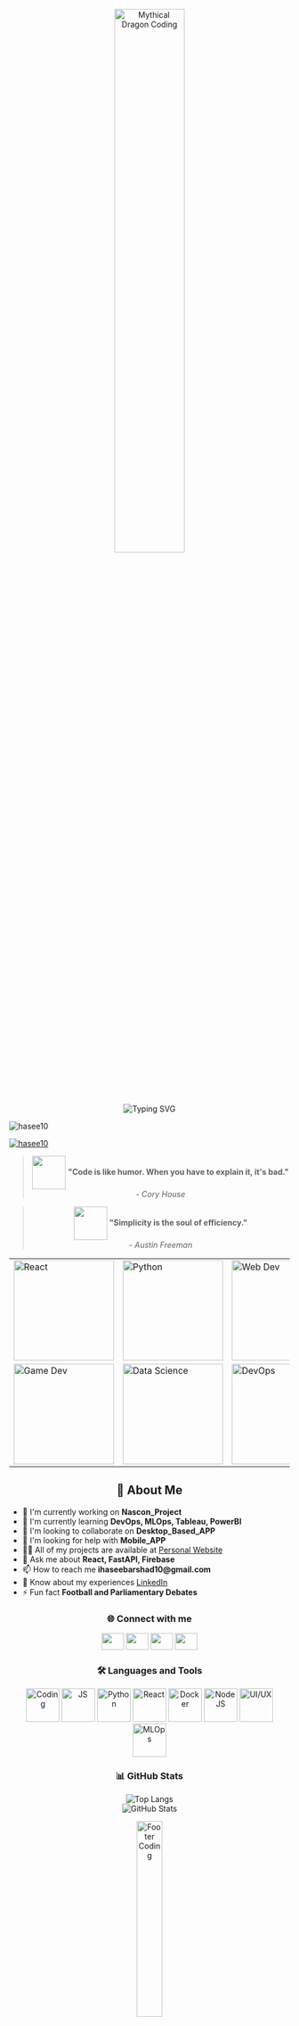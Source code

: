 <!-- Animated Banner (Use iframe for Lottie or upload a GIF instead) -->
<p align="center">
  <img src="https://media.giphy.com/media/qgQUggAC3Pfv687qPC/giphy.gif" width="50%" alt="Mythical Dragon Coding" />
</p>

<p align="center">
  <img src="https://readme-typing-svg.demolab.com?font=Fira+Code&size=36&pause=1000&color=2D6CDF&center=true&vCenter=true&width=900&lines=Hi+%F0%9F%91%8B%2C+I'm+Haseeb+Arshad!;ML+%7C+Web+%7C+Game+Dev+Enthusiast;React%2C+Python%2C+UI%2FUX+Lover;Let's+Build+Something+Awesome!;Passionate+Data+Scientist" alt="Typing SVG" />
</p>


<p align="left"> <img src="https://komarev.com/ghpvc/?username=hasee10&label=Profile%20views&color=0e75b6&style=flat" alt="hasee10" /> </p>

<p align="left"> <a href="https://github.com/ryo-ma/github-profile-trophy"><img src="https://github-profile-trophy.vercel.app/?username=hasee10" alt="hasee10" /></a> </p>


<!-- Quotes Section -->
<blockquote align="center">
  <img src="https://media.giphy.com/media/3o7aD2saalBwwftBIY/giphy.gif" width="60" style="vertical-align:middle;" />
  <b>"Code is like humor. When you have to explain it, it's bad."</b>
  <br/>
  <i>- Cory House</i>
</blockquote>

<blockquote align="center">
  <img src="https://media.giphy.com/media/26ufnwz3wDUli7GU0/giphy.gif" width="60" style="vertical-align:middle;" />
  <b>"Simplicity is the soul of efficiency."</b>
  <br/>
  <i>- Austin Freeman</i>
</blockquote>


<!-- GIF Grid Section -->
<table align="center">
  <tr>
    <td><img src="https://media.giphy.com/media/LMt9638dO8dftAjtco/giphy.gif" width="180" alt="React"/></td>
    <td><img src="https://media.giphy.com/media/KAq5w47R9rmTuvWOWa/giphy.gif" width="180" alt="Python"/></td>
    <td><img src="https://media.giphy.com/media/IdyAQJVN2kVPNUrojM/giphy.gif" width="180" alt="Web Dev"/></td>
    <td><img src="https://media.giphy.com/media/13HgwGsXF0aiGY/giphy.gif" width="180" alt="UI/UX"/></td>
  </tr>
  <tr>
    <td><img src="https://media.giphy.com/media/2A75RyXVzzSI2bx4Gj/giphy.gif" width="180" alt="Game Dev"/></td>
    <td><img src="https://media.giphy.com/media/3o7TKtnuHOHHUjR38Y/giphy.gif" width="180" alt="Data Science"/></td>
    <td><img src="https://media.giphy.com/media/du3J3cXyzhj75IOgvA/giphy.gif" width="180" alt="DevOps"/></td>
    <td><img src="https://media.giphy.com/media/26ufdipQqU2lhNA4g/giphy.gif" width="180" alt="MLOps"/></td>
  </tr>
</table>

<!-- About Me Section -->
<h2 align="center">🚀 About Me</h2>
<ul>
  <li>🔭 I'm currently working on <b>Nascon_Project</b></li>
  <li>🌱 I'm currently learning <b>DevOps, MLOps, Tableau, PowerBI</b></li>
  <li>👯 I'm looking to collaborate on <b>Desktop_Based_APP</b></li>
  <li>🤝 I'm looking for help with <b>Mobile_APP</b></li>
  <li>👨‍💻 All of my projects are available at <a href="https://hasee10.github.io/Personal_Website/">Personal Website</a></li>
  <li>💬 Ask me about <b>React, FastAPI, Firebase</b></li>
  <li>📫 How to reach me <b>ihaseebarshad10@gmail.com</b></li>
  <li>📄 Know about my experiences <a href="https://www.linkedin.com/in/haseeb-arshad-09881b347">LinkedIn</a></li>
  <li>⚡ Fun fact <b>Football and Parliamentary Debates</b></li>
</ul>

<!-- Socials Section -->
<h3 align="center">🌐 Connect with me</h3>
<p align="center">
  <a href="https://twitter.com/hase60135" target="blank"><img src="https://raw.githubusercontent.com/rahuldkjain/github-profile-readme-generator/master/src/images/icons/Social/twitter.svg" height="30" width="40" /></a>
  <a href="https://linkedin.com/in/haseeb-arshad-09881b347" target="blank"><img src="https://raw.githubusercontent.com/rahuldkjain/github-profile-readme-generator/master/src/images/icons/Social/linked-in-alt.svg" height="30" width="40" /></a>
  <a href="https://instagram.com/ihaseebarshad10" target="blank"><img src="https://raw.githubusercontent.com/rahuldkjain/github-profile-readme-generator/master/src/images/icons/Social/instagram.svg" height="30" width="40" /></a>
  <a href="https://www.hackerrank.com/ihaseebarshad10" target="blank"><img src="https://raw.githubusercontent.com/rahuldkjain/github-profile-readme-generator/master/src/images/icons/Social/hackerrank.svg" height="30" width="40" /></a>
</p>

<!-- Languages and Tools Section with GIFs -->
<h3 align="center">🛠️ Languages and Tools</h3>
<p align="center">
  <img src="https://media.giphy.com/media/fsEaZldNC8A1PJ3mwp/giphy.gif" width="60" alt="Coding"/>
  <img src="https://media.giphy.com/media/ln7z2eWriiQAllfVcn/giphy.gif" width="60" alt="JS"/>
  <img src="https://media.giphy.com/media/Sr8xDpMwVKOHUWDVRD/giphy.gif" width="60" alt="Python"/>
  <img src="https://media.giphy.com/media/XAxylRMCdpbEWUAvr8/giphy.gif" width="60" alt="React"/>
  <img src="https://media.giphy.com/media/2IudUHdI075HL02Pkk/giphy.gif" width="60" alt="Docker"/>
  <img src="https://media.giphy.com/media/3o7bu3XilJ5BOiSGic/giphy.gif" width="60" alt="NodeJS"/>
  <img src="https://media.giphy.com/media/13HgwGsXF0aiGY/giphy.gif" width="60" alt="UI/UX"/>
  <img src="https://media.giphy.com/media/26ufdipQqU2lhNA4g/giphy.gif" width="60" alt="MLOps"/>
</p>

<!-- Stats Section -->
<h3 align="center">📊 GitHub Stats</h3>
<p align="center">
  <img src="https://github-readme-stats.vercel.app/api/top-langs?username=hasee10&show_icons=true&locale=en&layout=compact" alt="Top Langs" />
  <br/>
  <img src="https://github-readme-stats.vercel.app/api?username=hasee10&show_icons=true&locale=en" alt="GitHub Stats" />
</p>

<!-- Footer GIF -->
<p align="center">
  <img src="https://media.giphy.com/media/3oEjI6SIIHBdRxXI40/giphy.gif" width="30%" alt="Footer Coding" />
</p>


